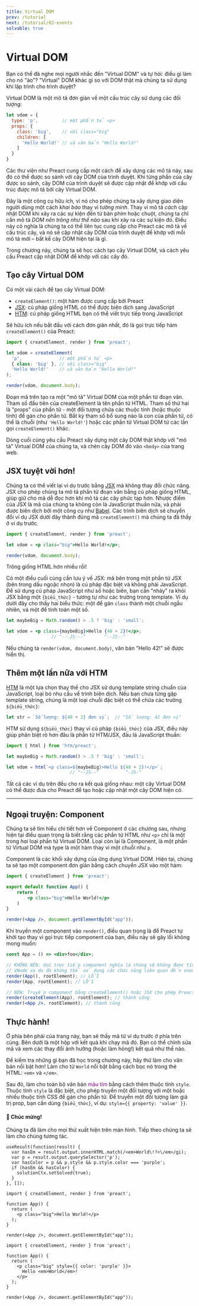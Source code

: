 ```yaml
---
title: Virtual DOM
prev: /tutorial
next: /tutorial/02-events
solvable: true
---
```


# Virtual DOM

Bạn có thể đã nghe mọi người nhắc đến "Virtual DOM" và tự hỏi:
điều gì làm cho nó "ảo"? "Virtual" DOM khác gì so với DOM thật mà chúng ta sử dụng khi lập trình cho trình duyệt?

Virtual DOM là một mô tả đơn giản về một cấu trúc cây sử dụng các đối tượng:

```js
let vdom = {
  type: 'p',         // một phần tử <p>
  props: {
    class: 'big',    // với class="big"
    children: [
      'Hello World!' // và văn bản "Hello World!"
    ]
  }
}
```

Các thư viện như Preact cung cấp một cách để xây dựng các mô tả này, sau đó có thể được so sánh với cây DOM của trình duyệt. Khi từng phần của cây được so sánh, cây DOM của trình duyệt sẽ được cập nhật để khớp với cấu trúc được mô tả bởi cây Virtual DOM.

Đây là một công cụ hữu ích, vì nó cho phép chúng ta xây dựng giao diện người dùng một cách _khai báo_ thay vì _tường minh_. Thay vì mô tả _cách_ cập nhật DOM khi xảy ra các sự kiện đến từ bàn phím hoặc chuột, chúng ta chỉ cần mô tả _DOM nên trông như thế nào_ sau khi xảy ra các sự kiện đó. Điều này có nghĩa là chúng ta có thể liên tục cung cấp cho Preact các mô tả về cấu trúc cây, và nó sẽ cập nhật cây DOM của trình duyệt để khớp với mỗi mô tả mới – bất kể cây DOM hiện tại là gì.

Trong chương này, chúng ta sẽ học cách tạo cây Virtual DOM, và cách yêu cầu Preact cập nhật DOM để khớp với các cây đó.

## Tạo cây Virtual DOM

Có một vài cách để tạo cây Virtual DOM:

- `createElement()`: một hàm được cung cấp bởi Preact
- [JSX]: cú pháp giống HTML có thể được biên dịch sang JavaScript
- [HTM]: cú pháp giống HTML bạn có thể viết trực tiếp trong JavaScript

Sẽ hữu ích nếu bắt đầu với cách đơn giản nhất, đó là gọi trực tiếp hàm `createElement()` của Preact:

```jsx
import { createElement, render } from 'preact';

let vdom = createElement(
  'p',              // một phần tử <p>
  { class: 'big' }, // với class="big"
  'Hello World!'    // và văn bản "Hello World!"
);

render(vdom, document.body);
```

Đoạn mã trên tạo ra một "mô tả" Virtual DOM của một phần tử đoạn văn.
Tham số đầu tiên của createElement là tên phần tử HTML.
Tham số thứ hai là "props" của phần tử - một đối tượng chứa các thuộc tính
(hoặc thuộc tính) để gán cho phần tử.
Bất kỳ tham số bổ sung nào là con của phần tử, có thể là chuỗi (như
`'Hello World!'`) hoặc các phần tử Virtual DOM từ các lần gọi `createElement()` khác.

Dòng cuối cùng yêu cầu Preact xây dựng một cây DOM thật khớp với "mô tả" Virtual DOM của chúng ta, và chèn cây DOM đó vào `<body>` của trang web.

## JSX tuyệt vời hơn!

Chúng ta có thể viết lại ví dụ trước bằng [JSX] mà không thay đổi chức năng.
JSX cho phép chúng ta mô tả phần tử đoạn văn bằng cú pháp giống HTML, giúp
giữ cho mã dễ đọc hơn khi mô tả các cây phức tạp hơn. Nhược điểm của JSX là
mã của chúng ta không còn là JavaScript thuần nữa, và phải được biên dịch bởi một công cụ như [Babel]. Các trình biên dịch sẽ chuyển đổi ví dụ JSX dưới đây thành đúng mã `createElement()` mà chúng ta đã thấy ở ví dụ trước.

```jsx
import { createElement, render } from 'preact';

let vdom = <p class="big">Hello World!</p>;

render(vdom, document.body);
```

Trông giống HTML hơn nhiều rồi!

Có một điều cuối cùng cần lưu ý về JSX: mã bên trong một phần tử JSX
(bên trong dấu ngoặc nhọn) là cú pháp đặc biệt và không phải JavaScript. Để sử dụng cú pháp JavaScript như số hoặc biến, bạn cần "nhảy" ra khỏi JSX bằng một `{biểu_thức}` - tương tự như các trường trong template. Ví dụ dưới đây cho thấy hai biểu thức: một để gán `class` thành một chuỗi ngẫu nhiên, và một để tính toán một số.

```jsx
let maybeBig = Math.random() > .5 ? 'big' : 'small';

let vdom = <p class={maybeBig}>Hello {40 + 2}!</p>;
                 // ^---JS---^       ^--JS--^
```

Nếu chúng ta `render(vdom, document.body)`, văn bản "Hello 42!" sẽ được hiển thị.

## Thêm một lần nữa với HTM

[HTM] là một lựa chọn thay thế cho JSX sử dụng template string chuẩn của JavaScript,
loại bỏ nhu cầu về trình biên dịch. Nếu bạn chưa từng gặp template string,
chúng là một loại chuỗi đặc biệt có thể chứa các trường `${biểu_thức}`:

```js
let str = `Số lượng: ${40 + 2} đơn vị`;  // "Số lượng: 42 đơn vị"
```

HTM sử dụng `${biểu_thức}` thay vì cú pháp `{biểu_thức}` của JSX, điều này
giúp phân biệt rõ hơn đâu là phần tử HTM/JSX, đâu là JavaScript thuần:

```js
import { html } from 'htm/preact';

let maybeBig = Math.random() > .5 ? 'big' : 'small';

let vdom = html`<p class=${maybeBig}>Hello ${40 + 2}!</p>`;
                        // ^--JS--^          ^-JS-^
```

Tất cả các ví dụ trên đều cho ra kết quả giống nhau: một cây Virtual DOM có thể
được đưa cho Preact để tạo hoặc cập nhật một cây DOM hiện có.

---

## Ngoại truyện: Component

Chúng ta sẽ tìm hiểu chi tiết hơn về Component ở các chương sau, nhưng
hiện tại điều quan trọng là biết rằng các phần tử HTML như `<p>` chỉ là một trong
_hai_ loại phần tử Virtual DOM. Loại còn lại là Component, là một phần tử Virtual DOM mà type là một hàm thay vì một chuỗi như `p`.

Component là các khối xây dựng của ứng dụng Virtual DOM. Hiện tại, chúng ta sẽ
tạo một component đơn giản bằng cách chuyển JSX vào một hàm:

```jsx
import { createElement } from 'preact';

export default function App() {
    return (
        <p class="big">Hello World!</p>
    )
}

render(<App />, document.getElementById("app"));
```

Khi truyền một component vào `render()`, điều quan trọng là để Preact tự khởi tạo thay vì gọi trực tiếp component của bạn, điều này sẽ gây lỗi không mong muốn:

```jsx
const App = () => <div>foo</div>;

// KHÔNG NÊN: Gọi trực tiếp component nghĩa là chúng sẽ không được tính là một
// VNode và do đó không thể sử dụng các chức năng liên quan đến vnode.
render(App(), rootElement); // LỖI
render(App, rootElement); // LỖI

// NÊN: Truyền component bằng createElement() hoặc JSX cho phép Preact render đúng:
render(createElement(App), rootElement); // thành công
render(<App />, rootElement); // thành công
```

## Thực hành!

Ở phía bên phải của trang này, bạn sẽ thấy mã từ ví dụ trước ở phía trên cùng.
Bên dưới là một hộp với kết quả khi chạy mã đó. Bạn có thể
chỉnh sửa mã và xem các thay đổi ảnh hưởng (hoặc làm hỏng!) kết quả như thế nào.

Để kiểm tra những gì bạn đã học trong chương này, hãy thử làm cho văn bản nổi bật hơn!
Làm cho từ `World` nổi bật bằng cách bọc nó trong thẻ HTML: `<em>` và `</em>`.

Sau đó, làm cho toàn bộ văn bản <span style="color:purple">màu tím</span> bằng cách thêm thuộc tính
`style`. Thuộc tính `style` là đặc biệt, cho phép truyền một đối tượng với
một hoặc nhiều thuộc tính CSS để gán cho phần tử. Để truyền một đối tượng làm giá trị prop, bạn cần dùng `{biểu_thức}`, ví dụ: `style={{ property: 'value' }}`.

<solution>
  <h4>🎉 Chúc mừng!</h4>
  <p>Chúng ta đã làm cho mọi thứ xuất hiện trên màn hình. Tiếp theo chúng ta sẽ làm cho chúng tương tác.</p>
</solution>

```js:setup
useResult(function(result) {
  var hasEm = result.output.innerHTML.match(/<em>World\!?<\/em>/gi);
  var p = result.output.querySelector('p');
  var hasColor = p && p.style && p.style.color === 'purple';
  if (hasEm && hasColor) {
    solutionCtx.setSolved(true);
  }
}, []);
```

```jsx:repl-initial
import { createElement, render } from 'preact';

function App() {
  return (
    <p class="big">Hello World!</p>
  );
}

render(<App />, document.getElementById("app"));
```

```jsx:repl-final
import { createElement, render } from 'preact';

function App() {
  return (
    <p class="big" style={{ color: 'purple' }}>
      Hello <em>World</em>!
    </p>
  );
}

render(<App />, document.getElementById("app"));
```

[JSX]: https://en.wikipedia.org/wiki/JSX_(JavaScript)
[HTM]: https://github.com/developit/htm
[Babel]: https://babeljs.io
